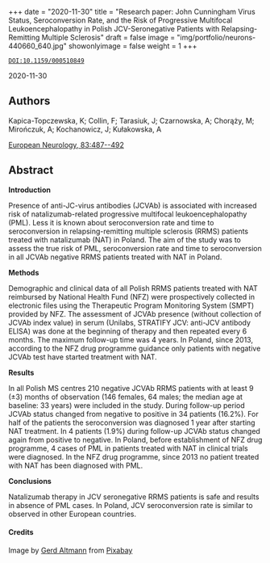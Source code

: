 +++
date = "2020-11-30"
title = "Research paper: John Cunningham Virus Status, Seroconversion Rate, and the Risk of Progressive Multifocal Leukoencephalopathy in Polish JCV-Seronegative Patients with Relapsing-Remitting Multiple Sclerosis"
draft = false
image = "img/portfolio/neurons-440660_640.jpg"
showonlyimage = false
weight = 1
+++

[`DOI:10.1159/000510849`](https://doi.org/10.1159/000510849)

2020-11-30
<!--more-->

## Authors

Kapica-Topczewska, K; Collin, F; Tarasiuk, J;
Czarnowska, A; Chorąży, M; Mirończuk, A; Kochanowicz, J;
Kułakowska, A

[European Neurology, 83:487--492](https://doi.org/10.1159/000510849)

## Abstract

**Introduction**

Presence of anti-JC-virus antibodies (JCVAb) is associated
with increased risk of natalizumab-related progressive
multifocal leukoencephalopathy (PML). Less it is known about
seroconversion rate and time to seroconversion in
relapsing-remitting multiple sclerosis (RRMS) patients treated
with natalizumab (NAT) in Poland. The aim of the study was to
assess the true risk of PML, seroconversion rate and time to
seroconversion  in all JCVAb negative RRMS patients treated
with NAT in Poland.

**Methods**

Demographic and clinical data of all Polish RRMS patients
treated with NAT reimbursed by National Health Fund (NFZ) were
prospectively collected in electronic files using the
Therapeutic Program Monitoring System (SMPT) provided by NFZ.
The assessment of JCVAb presence
(without collection of JCVAb index value) in serum
(Unilabs, STRATIFY JCV: anti-JCV antibody ELISA)
was done at the beginning of therapy and then
repeated every 6 months. The maximum  follow-up time was 4
years. In Poland, since 2013, according to the NFZ drug
programme guidance only patients with negative JCVAb test have
started treatment with NAT.

**Results**

In all Polish MS centres 210 negative JCVAb RRMS patients with
at least 9 (±3) months of observation
(146 females, 64 males; the median age at baseline: 33 years)
were included in the study. During follow-up period JCVAb status changed from
negative to positive in 34 patients (16.2%). For half of the
patients the seroconversion was diagnosed 1 year after
starting NAT treatment. In 4 patients (1.9%) during follow-up
JCVAb status changed again from positive to negative. In
Poland, before establishment of NFZ drug programme, 4 cases of
PML in patients treated with NAT in clinical trials were
diagnosed. In the NFZ drug programme, since 2013 no patient
treated with NAT has been diagnosed with PML.

**Conclusions**

Natalizumab therapy in JCV seronegative RRMS patients is safe
and results in absence of PML cases. In Poland, JCV
seroconversion rate is similar to observed in other European
countries.

#### Credits
Image by <a href="https://pixabay.com/users/geralt-9301/?utm_source=link-attribution&amp;utm_medium=referral&amp;utm_campaign=image&amp;utm_content=440660">Gerd Altmann</a> from <a href="https://pixabay.com/?utm_source=link-attribution&amp;utm_medium=referral&amp;utm_campaign=image&amp;utm_content=440660">Pixabay</a>
